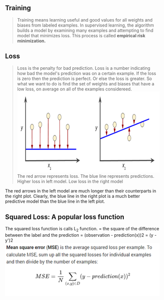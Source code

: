 ## Training
> Training means learning useful and good values for all weights and biases from labeled examples.
In supervised learning, the algorithm builds a model by examining many examples and attempting to find model that minimizes  loss.
This process is called <b>empirical risk minimization.</b>

## Loss
> Loss is the penalty for bad prediction. Loss is a number indicating how bad the model's prediction was on a certain example.
If the loss is zero then the prediction is perfect. Or else the loss is greater. 
So what we want to do is find the set of weights and biases that have a low loss, on average on all of the examples considereed.<br>
![alt text](https://github.com/yashpathack/Supervised-Machine-Learning/blob/master/Resources/10.png)<br>
> The red arrow represents loss.
> The blue line represents predictions. <br>
Higher loss in left model. Low loss in the right model

The red arrows in the left model are much longer than their counterparts in the right plot. Clearly, the blue line in the right plot is a much better predictive model than the blue line in the left plot.

## Squared Loss: A popular loss function
The squared loss function is calls L<sub>2</sub> function.
= the square of the difference between the label and the prediction
  = (observation - prediction(x))2
  = (y - y')2 <br>
  ![alt text](https://github.com/yashpathack/Supervised-Machine-Learning/blob/master/Resources/11.png)<br>
<br>
  

 




